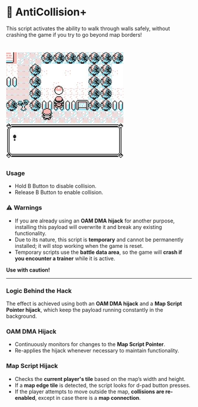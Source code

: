 # 🧱 AntiCollision+

This script activates the ability to walk through walls safely, without crashing the game if you try to go beyond map borders!

# ![preview](AntiCollision+.jpg)

###  Usage
- Hold B Button to disable collision.
- Release B Button to enable collision.

###  ⚠ Warnings
  <ul>
    <li>If you are already using an <strong>OAM DMA hijack</strong> for another purpose, installing this payload will overwrite it and break any existing functionality.</li>
    <li>Due to its nature, this script is <strong>temporary</strong> and cannot be permanently installed; it will stop working when the game is reset.</li>
    <li>Temporary scripts use the <strong>battle data area</strong>, so the game will <strong>crash if you encounter a trainer</strong> while it is active.</li>
  </ul>
  <p><strong>Use with caution!</strong></p>

-----
### Logic Behind the Hack

  <p>The effect is achieved using both an <strong>OAM DMA hijack</strong> and a <strong>Map Script Pointer hijack</strong>, which keep the payload running constantly in the background.</p>

  <h3>OAM DMA Hijack</h3>
  <ul>
    <li>Continuously monitors for changes to the <strong>Map Script Pointer</strong>.</li>
    <li>Re-applies the hijack whenever necessary to maintain functionality.</li>
  </ul>

  <h3>Map Script Hijack</h3>
  <ul>
    <li>Checks the <strong>current player's tile</strong> based on the map’s width and height.</li>
    <li>If a <strong> map edge tile</strong> is detected, the script looks for d-pad button presses.</li>
    <li>If the player attempts to move outside the map, <strong>collisions are re-enabled</strong>, except in case there is a <strong>map connection</strong>.</li>
  </ul>



